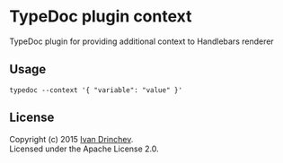 # TypeDoc plugin context

TypeDoc plugin for providing additional context to Handlebars renderer

## Usage

`typedoc --context '{ "variable": "value" }'`

## License

Copyright (c) 2015 [Ivan Drinchev](http://www.drinchev.com).<br>
Licensed under the Apache License 2.0.